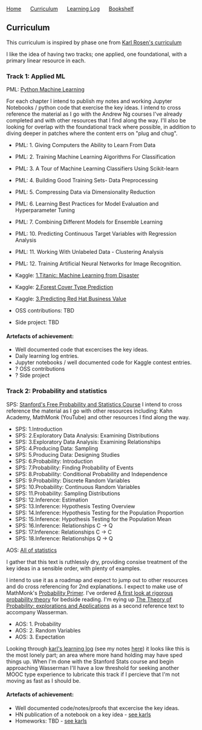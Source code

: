 <p>
  <a style="padding-right:20px;" href="./index.html">Home</a>
  <a style="padding-right:20px;" href="./curriculum.html">Curriculum</a>
  <a style="padding-right:20px;" href="./learning_log.html">Learning Log</a>
  <a style="padding-right:20px;" href="./bookshelf.html">Bookshelf</a>
</p>

## Curriculum

This curriculum is inspired by phase one from [Karl Rosen's curriculum](http://karlrosaen.com/ml/)

I like the idea of having two tracks; one applied, one foundational, with a primary linear resource in each.

### Track 1: Applied ML

PML: [Python Machine Learning](https://www.amazon.co.uk/Python-Machine-Learning-Sebastian-Raschka/dp/1783555130)

For each chapter I intend to publish my notes and working Jupyter Notebooks / python code that exercise the key ideas.
I intend to cross reference the material as I go with the Andrew Ng courses I've already completed and with other resources that I find along the way.
I'll also be looking for overlap with the foundational track where possible, in addition to diving deeper in patches where the content errs on "plug and chug".

- PML: 1. Giving Computers the Ability to Learn From Data
- PML: 2. Training Machine Learning Algorithms For Classification
- PML: 3. A Tour of Machine Learning Classifiers Using Scikit-learn
- PML: 4. Building Good Training Sets- Data Preprocessing
- PML: 5. Compressing Data via Dimensionality Reduction
- PML: 6. Learning Best Practices for Model Evaluation and Hyperparameter Tuning
- PML: 7. Combining Different Models for Ensemble Learning
- PML: 10. Predicting Continuous Target Variables with Regression Analysis
- PML: 11. Working With Unlabeled Data - Clustering Analysis
- PML: 12. Training Artificial Neural Networks for Image Recognition.

- Kaggle: [1.Titanic: Machine Learning from Disaster](https://www.kaggle.com/c/titanic/overview)
- Kaggle: [2.Forest Cover Type Prediction](https://www.kaggle.com/c/forest-cover-type-prediction)
- Kaggle: [3.Predicting Red Hat Business Value](https://www.kaggle.com/c/predicting-red-hat-business-value) 

- OSS contributions: TBD
- Side project: TBD

#### Artefacts of achievement:

- Well documented code that excercises the key ideas.
- Daily learning log entries.
- Jupyter notebooks / well documented code for Kaggle contest entries.
- ? OSS contributions
- ? Side project

### Track 2: Probability and statistics

SPS: [Stanford's Free Probability and Statistics Course](https://lagunita.stanford.edu/courses/course-v1:OLI+ProbStat+Open_Jan2017/about)
I intend to cross reference the material as I go with other resources including: Kahn Academy, MathMonk (YouTube) and other resources I find along the way.

- SPS: 1.Introduction
- SPS: 2.Exploratory Data Analysis: Examining Distributions
- SPS: 3.Exploratory Data Analysis: Examining Relationships
- SPS: 4.Producing Data: Sampling
- SPS: 5.Producing Data: Designing Studies
- SPS: 6.Probability: Introduction
- SPS: 7.Probability: Finding Probability of Events
- SPS: 8.Probability: Conditional Probability and Independence
- SPS: 9.Probability: Discrete Random Variables
- SPS: 10.Probability: Continuous Random Variables
- SPS: 11.Probability: Sampling Distributions
- SPS: 12.Inference: Estimation
- SPS: 13.Inference: Hypothesis Testing Overview
- SPS: 14.Inference: Hypothesis Testing for the Population Proportion
- SPS: 15.Inference: Hypothesis Testing for the Population Mean
- SPS: 16.Inference: Relationships C -> Q
- SPS: 17.Inference: Relationships C -> C
- SPS: 18.Inference: Relationships Q -> Q

AOS: [All of statistics](https://www.amazon.co.uk/All-Statistics-Statistical-Inference-Springer/dp/0387402721)

I gather that this text is ruthlessly dry, providing consise treatment of the key ideas in a sensible order, with plenty of examples.

I intend to use it as a roadmap and expect to jump out to other resources and do cross referencing for 2nd explanations. I expect to make use of MathMonk's [Probability Primer](https://www.youtube.com/playlist?list=PL17567A1A3F5DB5E4). I've ordered [A first look at rigorous probability theory](https://www.amazon.co.uk/gp/product/9812703713/ref=oh_aui_detailpage_o01_s00?ie=UTF8&psc=1) for bedside reading. I'm eying up [The Theory of Probability: explorations and Applications](https://www.amazon.co.uk/Theory-Probability-Explorations-Applications/dp/1107024471) as a second reference text to accompany Wasserman.

- AOS: 1. Probability
- AOS: 2. Random Variables
- AOS: 3. Expectation

Looking through [karl's learning log](http://karlrosaen.com/ml/learning-log/) (see my notes [here](https://github.com/coxy1989/mlsabbatical/blob/master/notes/01-karl-rosaen-learning-log-notes.md)) it looks like this is the most lonely part; an area where more hand holding may have sped things up. When I'm done with the Stanford Stats course and begin approaching Wasserman I'll have a low threshold for seeking another MOOC type experience to lubricate this track if I percieve that I'm not moving as fast as I should be.


#### Artefacts of achievement:

- Well documented code/notes/proofs that excercise the key ideas.
- HN publication of a notebook on a key idea - [see karls](http://karlrosaen.com/ml/learning-log/2016-05-17/)
- Homeworks: TBD - [see karls](http://karlrosaen.com/ml/hw/)
